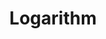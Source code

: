 ---
types: "word"

title: "Logarithm"

categories: ['']

tags: ['Logarithm']

arabic: 'لوغاريتم'

arexps: []

enwords: ['Logarithm']

enexps: []

arlexicons: 'ل'

enlexicons: 'L'

authors: ['Ruqayya Roshdy']

translators: ['']

citations: 'تطبيقات الذكاء الاصطناعي في خدمة اللغة العربية'

sources: 'مركز الملك عبدالله بن عبدالعزيز الدولي لخدمة اللغة العربية'

word: "true"

slug: ""
---